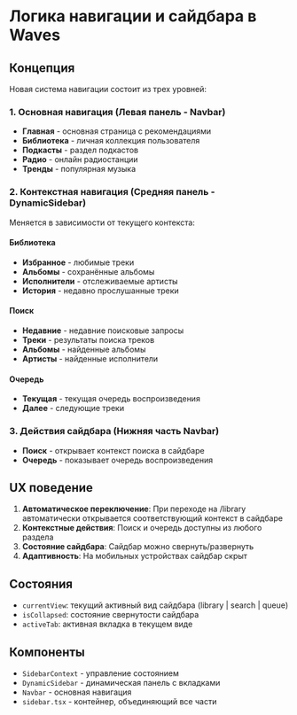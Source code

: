 # Логика навигации и сайдбара в Waves

## Концепция

Новая система навигации состоит из трех уровней:

### 1. Основная навигация (Левая панель - Navbar)

- **Главная** - основная страница с рекомендациями
- **Библиотека** - личная коллекция пользователя
- **Подкасты** - раздел подкастов
- **Радио** - онлайн радиостанции
- **Тренды** - популярная музыка

### 2. Контекстная навигация (Средняя панель - DynamicSidebar)

Меняется в зависимости от текущего контекста:

#### Библиотека

- **Избранное** - любимые треки
- **Альбомы** - сохранённые альбомы
- **Исполнители** - отслеживаемые артисты
- **История** - недавно прослушанные треки

#### Поиск

- **Недавние** - недавние поисковые запросы
- **Треки** - результаты поиска треков
- **Альбомы** - найденные альбомы
- **Артисты** - найденные исполнители

#### Очередь

- **Текущая** - текущая очередь воспроизведения
- **Далее** - следующие треки

### 3. Действия сайдбара (Нижняя часть Navbar)

- **Поиск** - открывает контекст поиска в сайдбаре
- **Очередь** - показывает очередь воспроизведения

## UX поведение

1. **Автоматическое переключение**: При переходе на /library автоматически открывается соответствующий контекст в сайдбаре
2. **Контекстные действия**: Поиск и очередь доступны из любого раздела
3. **Состояние сайдбара**: Сайдбар можно свернуть/развернуть
4. **Адаптивность**: На мобильных устройствах сайдбар скрыт

## Состояния

- `currentView`: текущий активный вид сайдбара (library | search | queue)
- `isCollapsed`: состояние свернутости сайдбара
- `activeTab`: активная вкладка в текущем виде

## Компоненты

- `SidebarContext` - управление состоянием
- `DynamicSidebar` - динамическая панель с вкладками
- `Navbar` - основная навигация
- `sidebar.tsx` - контейнер, объединяющий все части
